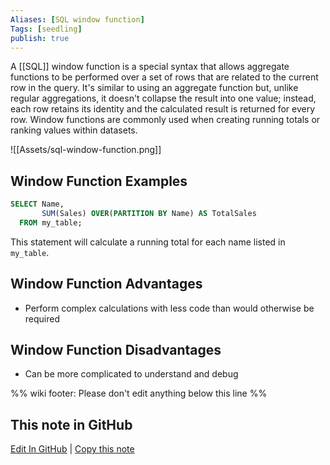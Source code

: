 ```yaml
---
Aliases: [SQL window function]
Tags: [seedling]
publish: true
---
```


A [[SQL]] window function is a special syntax that allows aggregate functions to be performed over a set of rows that are related to the current row in the query. It's similar to using an aggregate function but, unlike regular aggregations, it doesn't collapse the result into one value; instead, each row retains its identity and the calculated result is returned for every row. Window functions are commonly used when creating running totals or ranking values within datasets.

![[Assets/sql-window-function.png]]

## Window Function Examples

```sql
SELECT Name, 
       SUM(Sales) OVER(PARTITION BY Name) AS TotalSales
  FROM my_table;
```

This statement will calculate a running total for each name listed in `my_table`.

## Window Function Advantages

- Perform complex calculations with less code than would otherwise be required

## Window Function Disadvantages

- Can be more complicated to understand and debug

%% wiki footer: Please don't edit anything below this line %%

## This note in GitHub

<span class="git-footer">[Edit In GitHub](https://github.dev/data-engineering-community/data-engineering-wiki/blob/main/Concepts/Window%20Function.md "git-hub-edit-note") | [Copy this note](https://raw.githubusercontent.com/data-engineering-community/data-engineering-wiki/main/Concepts/Window%20Function.md "git-hub-copy-note") </span>
